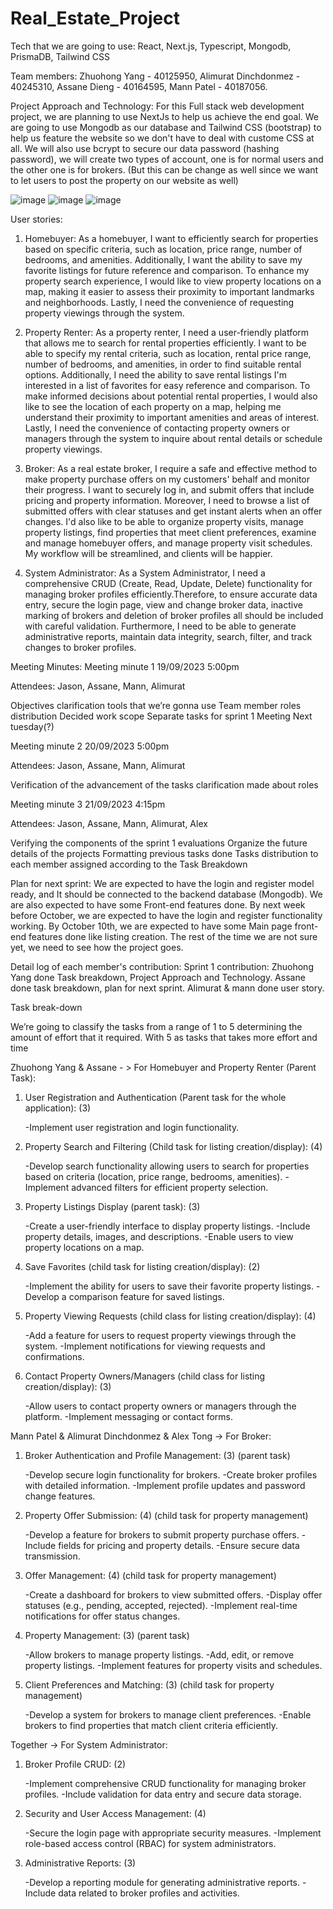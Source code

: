 # Real_Estate_Project

Tech that we are going to use: React, Next.js, Typescript, Mongodb, PrismaDB, Tailwind CSS

Team members: Zhuohong Yang - 40125950, Alimurat Dinchdonmez - 40245310, Assane Dieng - 40164595, Mann Patel - 40187056. 

Project Approach and Technology: For this Full stack web development project, we are planning to use NextJs to help us achieve the end goal. We are going to use Mongodb as our database and Tailwind CSS (bootstrap) to help us feature the website so we don't have to deal with custome CSS at all. We will also use bcrypt to secure our data password (hashing password), we will create two types of account, one is for normal users and the other one is for brokers. (But this can be change as well since we want to let users to post the property on our website as well)

![image](https://github.com/JasonYangggggggg/Real_Estate_Project/assets/109561939/47c79811-26e9-43c7-b72d-4708858022cc)
![image](https://github.com/JasonYangggggggg/Real_Estate_Project/assets/109561939/10bf7a41-4815-41fd-9c4a-ba71e198a6d9)
![image](https://github.com/JasonYangggggggg/Real_Estate_Project/assets/109561939/60a8d2c9-7f1c-4ba3-91f4-30234d2ab367)




User stories: 
  1. Homebuyer: As a homebuyer, I want to efficiently search for properties based on specific criteria, such as location, price range, number of bedrooms, and amenities. Additionally, I want the ability to save my favorite listings for future reference and comparison. To enhance my property search experience, I would like to view property locations on a map, making it easier to assess their proximity to important landmarks and neighborhoods. Lastly, I need the convenience of requesting property viewings through the system.

  2. Property Renter: As a property renter, I need a user-friendly platform that allows me to search for rental properties efficiently. I want to be able to specify my rental criteria, such as location, rental price range, number of bedrooms, and amenities, in order to find suitable rental options. Additionally, I need the ability to save rental listings I'm interested in a list of favorites for easy reference and comparison. To make informed decisions about potential rental properties, I would also like to see the location of each property on a map, helping me understand their proximity to important amenities and areas of interest. Lastly, I need the convenience of contacting property owners or managers through the system to inquire about rental details or schedule property viewings.


  3. Broker: As a real estate broker, I require a safe and effective method to make property purchase offers on my customers' behalf and monitor their progress. I want to securely log in, and submit offers that include pricing and property information. Moreover, I need to browse a list of submitted offers with clear statuses and get instant alerts when an offer changes. I'd also like to be able to organize property visits, manage property listings, find properties that meet client preferences, examine and manage homebuyer offers, and manage property visit schedules. My workflow will be streamlined, and clients will be happier.

  4. System Administrator: As a System Administrator, I need a comprehensive CRUD (Create, Read, Update, Delete) functionality for managing broker profiles efficiently.Therefore, to ensure accurate data entry,  secure the login page, view and change broker data, inactive marking of brokers and deletion of broker profiles all should be included with careful validation. Furthermore, I need to be able to generate administrative reports, maintain data integrity, search, filter, and track changes to broker profiles. 


  Meeting Minutes: Meeting minute 1	19/09/2023  5:00pm

Attendees: Jason, Assane, Mann, Alimurat

Objectives clarification
tools that we’re gonna use
Team member roles distribution
Decided work scope
Separate tasks for sprint 1
Meeting Next tuesday(?)

Meeting minute 2	20/09/2023  5:00pm

Attendees: Jason, Assane, Mann, Alimurat

Verification of the advancement of the tasks
clarification made about roles

Meeting minute 3	21/09/2023  4:15pm


Attendees: Jason, Assane, Mann, Alimurat, Alex

Verifying the components of the sprint 1 evaluations
Organize the future details of the projects 
Formatting previous tasks done
Tasks distribution to each member assigned according to the Task Breakdown


 
Plan for next sprint: We are expected to have the login and register model ready, and It should be connected to the backend database (Mongodb). We are also expected to have some Front-end features done. By next week before October, we are expected to have the login and register functionality working. By October 10th, we are expected to have some Main page front-end features done like listing creation. The rest of the time we are not sure yet, we need to see how the project goes.

Detail log of each member's contribution: Sprint 1 contribution: Zhuohong Yang done Task breakdown, Project Approach and Technology. Assane done task breakdown, plan for next sprint. Alimurat & mann done user story. 

Task break-down

We’re going to classify the tasks from a range of 1 to 5 determining the amount of effort that it required. With 5 as tasks that takes more effort and time

Zhuohong Yang & Assane - > For Homebuyer and Property Renter (Parent Task): 

1) User Registration and Authentication (Parent task for the whole application): (3)      
   
    -Implement user registration and login functionality.

2) Property Search and Filtering (Child task for listing creation/display): (4)
   
    -Develop search functionality allowing users to search for properties based on criteria (location, price range, bedrooms, amenities).
    -Implement advanced filters for efficient property selection.
  
3) Property Listings Display (parent task): (3)
   
    -Create a user-friendly interface to display property listings.
    -Include property details, images, and descriptions.
    -Enable users to view property locations on a map.
   
4) Save Favorites (child task for listing creation/display): (2)
   
    -Implement the ability for users to save their favorite property listings.
    -Develop a comparison feature for saved listings.
   
5) Property Viewing Requests (child class for listing creation/display): (4)
   
    -Add a feature for users to request property viewings through the system.
    -Implement notifications for viewing requests and confirmations.
   
6) Contact Property Owners/Managers (child class for listing creation/display): (3)
   
    -Allow users to contact property owners or managers through the platform.
    -Implement messaging or contact forms.

Mann Patel & Alimurat Dinchdonmez & Alex Tong  -> For Broker:

1) Broker Authentication and Profile Management: (3) (parent task)

    -Develop secure login functionality for brokers.
    -Create broker profiles with detailed information.
    -Implement profile updates and password change features.
     
2) Property Offer Submission: (4) (child task for property management)
 
    -Develop a feature for brokers to submit property purchase offers.
    -Include fields for pricing and property details.
    -Ensure secure data transmission.
   
3) Offer Management: (4) (child task for property management)
   
    -Create a dashboard for brokers to view submitted offers.
    -Display offer statuses (e.g., pending, accepted, rejected).
    -Implement real-time notifications for offer status changes.
   
4) Property Management: (3) (parent task)
   
    -Allow brokers to manage property listings.
    -Add, edit, or remove property listings.
    -Implement features for property visits and schedules.
   
5) Client Preferences and Matching: (3) (child task for property management)
   
    -Develop a system for brokers to manage client preferences.
    -Enable brokers to find properties that match client criteria efficiently.
   
Together -> For System Administrator:

1)  Broker Profile CRUD: (2)
   
    -Implement comprehensive CRUD functionality for managing broker profiles.
    -Include validation for data entry and secure data storage.
    
2) Security and User Access Management: (4)
   
    -Secure the login page with appropriate security measures.
    -Implement role-based access control (RBAC) for system administrators.
   
3) Administrative Reports: (3)
   
    -Develop a reporting module for generating administrative reports.
    -Include data related to broker profiles and activities.


